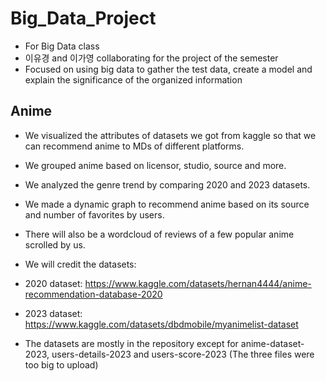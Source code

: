 # Big_Data_Project
- For Big Data class
- 이유경 and 이가영 collaborating for the project of the semester
- Focused on using big data to gather the test data, create a model and explain the significance of the organized information

## Anime
- We visualized the attributes of datasets we got from kaggle so that we can recommend anime to MDs of different platforms.
- We grouped anime based on licensor, studio, source and more.
- We analyzed the genre trend by comparing 2020 and 2023 datasets.
- We made a dynamic graph to recommend anime based on its source and number of favorites by users.
- There will also be a wordcloud of reviews of a few popular anime scrolled by us.

- We will credit the datasets:
- 2020 dataset:  https://www.kaggle.com/datasets/hernan4444/anime-recommendation-database-2020
- 2023 dataset:  https://www.kaggle.com/datasets/dbdmobile/myanimelist-dataset
- The datasets are mostly in the repository except for anime-dataset-2023, users-details-2023 and users-score-2023 (The three files were too big to upload)
